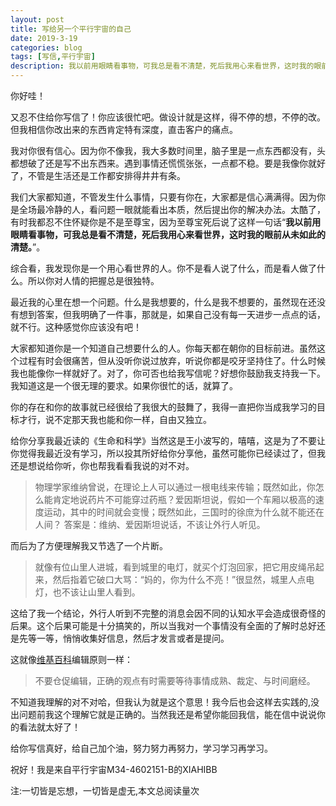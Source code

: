 ```yaml
---
layout: post
title: 写给另一个平行宇宙的自己
date: 2019-3-19
categories: blog
tags: [写信,平行宇宙]
description: 我以前用眼睛看事物，可我总是看不清楚，死后我用心来看世界，这时我的眼前从未如此的清楚。
---
```


你好哇！

又忍不住给你写信了！你应该很忙吧。做设计就是这样，得不停的想，不停的改。但我相信你改出来的东西肯定特有深度，直击客户的痛点。

我对你很有信心。因为你不像我，我大多数时间里，脑子里是一点东西都没有，头都想破了还是写不出东西来。遇到事情还慌慌张张，一点都不稳。要是我像你就好了，不管是生活还是工作都安排得井井有条。

我们大家都知道，不管发生什么事情，只要有你在，大家都是信心满满得。因为你是全场最冷静的人，看问题一眼就能看出本质，然后提出你的解决办法。太酷了，有时我都忍不住怀疑你是不是至尊宝，因为至尊宝死后说了这样一句话“**我以前用眼睛看事物，可我总是看不清楚，死后我用心来看世界，这时我的眼前从未如此的清楚。**”。

综合看，我发现你是一个用心看世界的人。你不是看人说了什么，而是看人做了什么。所以你对人情的把握总是很独特。

最近我的心里在想一个问题。什么是我想要的，什么是我不想要的，虽然现在还没有想到答案，但我明确了一件事，那就是，如果自己没有每一天进步一点点的话，就不行。这种感觉你应该没有吧！

大家都知道你是一个知道自己想要什么的人。你每天都在朝你的目标前进。虽然这个过程有时会很痛苦，但从没听你说过放弃，听说你都是咬牙坚持住了。什么时候我也能像你一样就好了。对了，你可否也给我写信呢？好想你鼓励我支持我一下。我知道这是一个很无理的要求。如果你很忙的话，就算了。

你的存在和你的故事就已经很给了我很大的鼓舞了，我得一直把你当成我学习的目标才行，说不定那天我也能和你一样，自由又独立。

给你分享我最近读的《生命和科学》当然这是王小波写的，嘻嘻，这是为了不要让你觉得我最近没有学习，所以投其所好给你分享他，虽然可能你已经读过了，但我还是想说给你听，你也帮我看看我说的对不对。

> 物理学家维纳曾说，在理论上人可以通过一根电线来传输；既然如此，你怎么能肯定地说药片不可能穿过药瓶？爱因斯坦说，假如一个车厢以极高的速度运动，其中的时间就会变慢；既然如此，三国时的徐庶为什么就不能还在人间？ 答案是：维纳、爱因斯坦说话，不该让外行人听见。

而后为了方便理解我又节选了一个片断。

> 就像有位山里人进城，看到城里的电灯，就买个灯泡回家，把它用皮绳吊起来，然后指着它破口大骂：“妈的，你为什么不亮！”很显然，城里人点电灯，也不该让山里人看到。

这给了我一个结论，外行人听到不完整的消息会因不同的认知水平会造成很奇怪的后果。这个后果可能是十分搞笑的，所以当我对一个事情没有全面的了解时总好还是先等一等，悄悄收集好信息，然后才发言或者是提问。

这就像[维基百科](https://dwz.cn/UMLGcWHI)编辑原则一样：

>不要仓促编辑，正确的观点有时需要等待事情成熟、裁定、与时间磨经。

不知道我理解的对不对哈，但我认为就是这个意思！我今后也会这样去实践的,没出问题前我这个理解它就是正确的。当然我还是希望你能回我信，能在信中说说你的看法就太好了！

给你写信真好，给自己加个油，努力努力再努力，学习学习再学习。

祝好！我是来自平行宇宙M34-4602151-B的XIAHIBB

<span id="busuanzi_container_page_pv">
  注:一切皆是忘想，一切皆是虚无,本文总阅读量<span id="busuanzi_value_page_pv"></span>次
</span>

